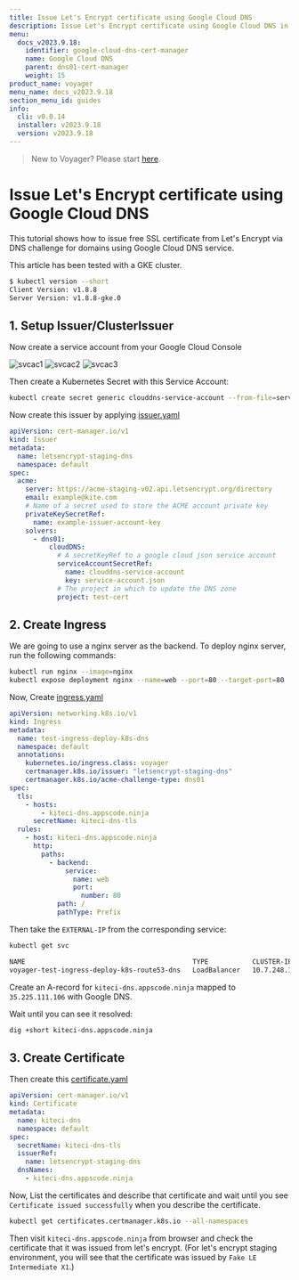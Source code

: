 ```yaml
---
title: Issue Let's Encrypt certificate using Google Cloud DNS
description: Issue Let's Encrypt certificate using Google Cloud DNS in Kubernetes
menu:
  docs_v2023.9.18:
    identifier: google-cloud-dns-cert-manager
    name: Google Cloud DNS
    parent: dns01-cert-manager
    weight: 15
product_name: voyager
menu_name: docs_v2023.9.18
section_menu_id: guides
info:
  cli: v0.0.14
  installer: v2023.9.18
  version: v2023.9.18
---
```


> New to Voyager? Please start [here](/docs/v2023.9.18/concepts/overview).

# Issue Let's Encrypt certificate using Google Cloud DNS

This tutorial shows how to issue free SSL certificate from Let's Encrypt via DNS challenge for domains using Google Cloud DNS service.

This article has been tested with a GKE cluster.

```bash
$ kubectl version --short
Client Version: v1.8.8
Server Version: v1.8.8-gke.0
```

## 1. Setup Issuer/ClusterIssuer

Now create a service account from your Google Cloud Console

![svcac1](/docs/v2023.9.18/images/cert-manager/google_dns/svcac1.png)
![svcac2](/docs/v2023.9.18/images/cert-manager/google_dns/svcac2.png)
![svcac3](/docs/v2023.9.18/images/cert-manager/google_dns/svcac3.png)

Then create a Kubernetes Secret with this Service Account:

```bash
kubectl create secret generic clouddns-service-account --from-file=service-account.json=<path-to-json-file>
```

Now create this issuer by applying [issuer.yaml](/docs/v2023.9.18/examples/cert-manager/google_cloud/issuer.yaml)

```yaml
apiVersion: cert-manager.io/v1
kind: Issuer
metadata:
  name: letsencrypt-staging-dns
  namespace: default
spec:
  acme:
    server: https://acme-staging-v02.api.letsencrypt.org/directory
    email: example@kite.com
    # Name of a secret used to store the ACME account private key
    privateKeySecretRef:
      name: example-issuer-account-key
    solvers:
      - dns01:
          cloudDNS:
            # A secretKeyRef to a google cloud json service account
            serviceAccountSecretRef:
              name: clouddns-service-account
              key: service-account.json
            # The project in which to update the DNS zone
            project: test-cert
```

## 2. Create Ingress

We are going to use a nginx server as the backend. To deploy nginx server, run the following commands:

```bash
kubectl run nginx --image=nginx
kubectl expose deployment nginx --name=web --port=80 --target-port=80
```

Now, Create [ingress.yaml](/docs/v2023.9.18/examples/cert-manager/google_cloud/ingress.yaml)

```yaml
apiVersion: networking.k8s.io/v1
kind: Ingress
metadata:
  name: test-ingress-deploy-k8s-dns
  namespace: default
  annotations:
    kubernetes.io/ingress.class: voyager
    certmanager.k8s.io/issuer: "letsencrypt-staging-dns"
    certmanager.k8s.io/acme-challenge-type: dns01
spec:
  tls:
    - hosts:
        - kiteci-dns.appscode.ninja
      secretName: kiteci-dns-tls
  rules:
    - host: kiteci-dns.appscode.ninja
      http:
        paths:
          - backend:
              service:
                name: web
                port:
                  number: 80
            path: /
            pathType: Prefix
```

Then take the `EXTERNAL-IP` from the corresponding service:

```bash
kubectl get svc
```

```bash
NAME                                          TYPE           CLUSTER-IP     EXTERNAL-IP       PORT(S)                      AGE
voyager-test-ingress-deploy-k8s-route53-dns   LoadBalancer   10.7.248.189   35.225.111.106    443:30713/TCP,80:31137/TCP   21m
```

Create an A-record for `kiteci-dns.appscode.ninja` mapped to `35.225.111.106` with Google DNS.

Wait until you can see it resolved:

```bash
dig +short kiteci-dns.appscode.ninja
```

## 3. Create Certificate

Then create this [certificate.yaml](/docs/v2023.9.18/examples/cert-manager/google_cloud/certificate.yaml)

```yaml
apiVersion: cert-manager.io/v1
kind: Certificate
metadata:
  name: kiteci-dns
  namespace: default
spec:
  secretName: kiteci-dns-tls
  issuerRef:
    name: letsencrypt-staging-dns
  dnsNames:
    - kiteci-dns.appscode.ninja
```

Now, List the certificates and describe that certificate and wait until you see `Certificate issued successfully` when you describe the certificate.

```bash
kubectl get certificates.certmanager.k8s.io --all-namespaces
```

Then visit `kiteci-dns.appscode.ninja` from browser and check the certificate that it was issued from let's encrypt. (For let's encrypt staging environment, you will see that the certificate was issued by `Fake LE Intermediate X1`.)
